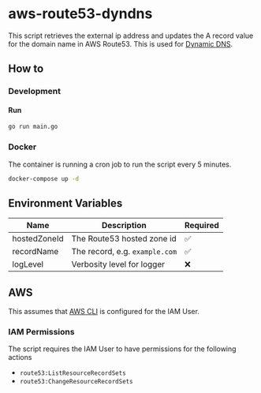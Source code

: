 # aws-route53-dyndns

This script retrieves the external ip address and updates the A record value for the domain name in AWS Route53. This is used for [Dynamic DNS](https://en.wikipedia.org/wiki/Dynamic_DNS).

## How to

### Development

#### Run

```sh
go run main.go
```

### Docker

The container is running a cron job to run the script every 5 minutes.

```sh
docker-compose up -d
```

## Environment Variables

| Name         | Description                    | Required |
| ------------ | ------------------------------ | -------- |
| hostedZoneId | The Route53 hosted zone id     | ✅       |
| recordName   | The record, e.g. `example.com` | ✅       |
| logLevel     | Verbosity level for logger     | ❌       |

## AWS

This assumes that [AWS CLI](https://docs.aws.amazon.com/cli/latest/userguide/cli-chap-configure.html) is configured for the IAM User.

### IAM Permissions

The script requires the IAM User to have permissions for the following actions

- `route53:ListResourceRecordSets`
- `route53:ChangeResourceRecordSets`
